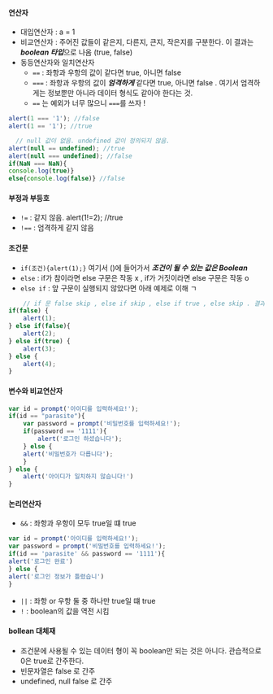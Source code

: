 #### 연산자
- 대입연산자 : a = 1 
- 비교연산자 : 주어진 값들이 같은지, 다른지, 큰지, 작은지를 구분한다. 이 결과는 ***boolean 타입***으로 나옴 (true, false)
- 동등연산자와 일치연산자
    - `==` : 좌항과 우항의 값이 같다면 true, 아니면 false
    - `===` : 좌항과 우항의 값이 ***엄격하게*** 같다면 true, 아니면 false . 여기서 엄격하게는 정보뿐만 아니라 데이터 형식도 같아야 한다는 것. 
    - `==` 는 예외가 너무 많으니 `===`를 쓰자 !
```javascript
alert(1 === '1'); //false
alert(1 == '1'); //true

  // null 값이 없음. undefined 값이 정의되지 않음. 
alert(null == undefined); //true
alert(null === undefined); //false
if(NaN === NaN){
console.log(true)}
else{console.log(false)} //false
```

#### 부정과 부등호 
- `!=` : 같지 않음.  alert(1!=2); //true
- `!==` : 엄격하게 같지 않음 

#### 조건문
- `if(조건){alert(1);}` 여기서 ()에 들어가서 ***조건이 될 수 있는 값은 Boolean***
- `else` : if가 참이라면 else 구문은 작동 x , if가 거짓이라면 else 구문은 작동 o 
- `else if` : 앞 구문이 실행되지 않았다면 아래 예제로 이해 ㄱ 

```javascript
    // if 문 false skip , else if skip , else if true , else skip . 결과는 3만 출력 
if(false) {
    alert(1);
} else if(false){
    alert(2);
} else if(true) {
    alert(3);
} else {
    alert(4);
}
```
#### 변수와 비교연산자

```javascript
var id = prompt('아이디를 입력하세요!');
if(id == "parasite"){
    var password = prompt('비밀번호를 입력하세요!');
    if(password == '1111'){
        alert('로그인 하셨습니다');
    } else {
    alert('비밀번호가 다릅니다');
    }
} else {
    alert('아이디가 일치하지 않습니다!')
}
```

#### 논리연산자
- `&&` : 좌항과 우항이 모두 true일 떄 true

```javascript
var id = prompt('아이디를 입력하세요!');
var password = prompt('비밀번호를 입력하세요!');
if(id == 'parasite' && password == '1111'){
alert('로그인 완료')
} else {
alert('로그인 정보가 틀렸습니')
}
```

- `||` : 좌항 or 우항 둘 중 하나만 true일 떄 true
- `!` : boolean의 값을 역전 시킴

#### bollean 대체재
- 조건문에 사용될 수 있는 데이터 형이 꼭 boolean만 되는 것은 아니다. 관습적으로 0은 true로 간주한다. 
- 빈문자열은 false 로 간주
- undefined, null  false 로 간주 

